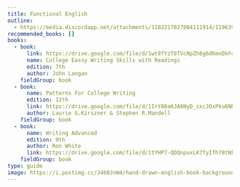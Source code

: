 ```yaml
---
title: Functional English
outline:
  - https://media.discordapp.net/attachments/1182217027084111914/1196398615703339109/functional_english.webp?ex=65b77c09&is=65a50709&hm=28738d4b25d3b3d612dea034f72d9817e72b0f6ff7e16c24b779da464b0a3609&=&format=webp
recommended_books: []
books:
  - book:
      link: https://drive.google.com/file/d/1wt8fYzT8TVcNpZh8g6dKmxDkFdYLVXCH/view?usp=drive_link
      name: College Eassy Writing Skills with Readings
      edition: 7th
      author: John Langan
    fieldGroup: book
  - book:
      name: Patterns For College Writing
      edition: 12th
      link: https://drive.google.com/file/d/1IrY88a6JA8NyD_zxcJOxPku6NR-j9RXQ/view?usp=drive_link
      author: Laurie G.Kirszner & Stephen R.Mandell
    fieldGroup: book
  - book:
      name: Writing Advanced
      edition: 0th
      author: Ron White
      link: https://drive.google.com/file/d/1tYHP7-QDQnpuxLK7fyIfh78tNkWRWpEt/view?usp=drive_link
    fieldGroup: book
type: guide
image: https://i.postimg.cc/J460JnW4/hand-drawn-english-book-background-23-2149483336.jpg
---
```

